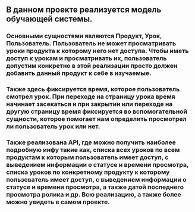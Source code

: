 ## В данном проекте реализуется модель обучающей системы. 

### Основными сущностями являются Продукт, Урок, Пользователь. Пользователь не может просматривать уроки продукта к которому него нет доступа. Чтобы иметь доступ к урокам и просматривать их, пользователь допустим конкретно в этой реализации просто должен добавить данный продукт к себе в изучаемые. 

### Также здесь фиксируется время, которое пользователь смотрел урок. При переходе на страницу урока время начинает засекаться и при закрытии или переходе на другую страницу время фиксируется во вспомогательной сущности, которое помогает нам определить просмотрел ли пользователь урок или нет. 

### Также реализована API, где можно получить наиболее подробную инфу такие как, списка всех уроков по всем продуктам к которым пользователь имеет доступ, с выведением информации о статусе и времени просмотра, списка уроков по конкретному продукту к которому пользователь имеет доступ, с выведением информации о статусе и времени просмотра, а также датой последнего просмотра ролика и др. Всю реализацию, а также более можно увидеть в самом проекте. 
